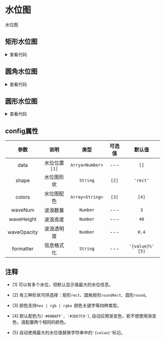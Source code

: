 <!-- 加载 demo 组件 start -->
<script setup>
import demo1 from './demo1.vue'
import demo2 from './demo2.vue'
import demo3 from './demo3.vue'
</script>
<!-- 加载 demo 组件 end -->

<!-- 正文开始 -->

# 水位图

水位图

## 矩形水位图
<ClientOnly>
  <demo1 />
</ClientOnly>
<details>
<summary>查看代码</summary>

<<< @/Other/WaterLevelPond/demo1.vue

</details>

## 圆角水位图
<ClientOnly>
  <demo2 />
</ClientOnly>
<details>
<summary>查看代码</summary>

<<< @/Other/WaterLevelPond/demo2.vue

</details>

## 圆形水位图
<ClientOnly>
  <demo3 />
</ClientOnly>
<details>
<summary>查看代码</summary>

<<< @/Other/WaterLevelPond/demo3.vue

</details>

## config属性
参数 | 说明 | 类型 | 可选值 | 默认值
:-: | :-: | :-: | :-: | :-:
data |	水位位置 `[1]` |	`Arrya<Number>` |	--- |	`[]`
shape |	水位图形状 |	`String` |	`[2]` |	`'rect'`
colors |	水位图配色 |	`Array<String>` |	`[3]` |	`[4]`
waveNum |	波浪数量 |	`Number` |	--- |	`3`
waveHeight |	波浪高度 |	`Number` |	--- |	`40`
waveOpacity |	波浪透明度 |	`Number` |	--- |	`0.4`
formatter |	信息格式化 |	`String` |	--- |	`'{value}%'` `[5]`

## 注释
- [1] 可以有多个水位，但默认显示值最大的水位信息。

- [2] 有三种形状可供选择：矩形`rect`、圆角矩形`roundRect`、圆形`round`。

- [3] 颜色支持`hex | rgb | rgba `颜色关键字等四种类型。

- [4] 默认配色为`['#00BAFF', '#3DE7C9']`, 自动应用渐变色，若不想使用渐变色，请配置两个相同的颜色。

- [5] 自动使用最大的水位值替换字符串中的`'{value}'`标记。

